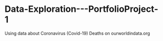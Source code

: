# Data-Exploration---PortfolioProject-1
Using data about Coronavirus (Covid-19) Deaths on ourworldindata.org

